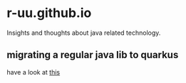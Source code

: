 # r-uu.github.io
Insights and thoughts about java related technology.
## migrating a regular java lib to quarkus
have a look at [this](src/main/md/sandbox/quarkus/create.custom.extension/create.custom.extensions.md)